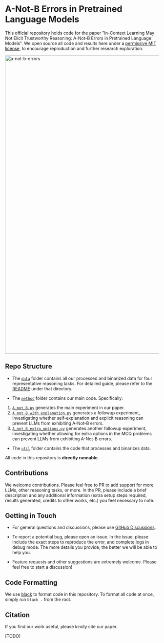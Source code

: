 # A-Not-B Errors in Pretrained Language Models

This official repository holds code for the paper "In-Context Learning May Not Elicit Trustworthy Reasoning: A-Not-B Errors in Pretrained Language Models". We open source all code and results here under a [permissive MIT license](LICENSE), to encourage reproduction and further research exploration.

<img width="977" alt="a-not-b-errors" src="https://github.com/Peiyang-Song/LLM-A-Not-B-Errors/assets/114432581/f6d8844a-da32-40f1-ad5a-bbe5e14bcfee">

## Repo Structure

* The [`data`](data) folder contains all our processed and binarized data for four representative reasoning tasks. For detailed guide, please refer to the [README](data/README.md) under that directory.

* The [`method`](method) folder contains our main code. Specifically:

1) [`A_not_B.py`](method/A_not_B.py) generates the main experiment in our paper.
2) [`A_not_B_with_explanation.py`](method/A_not_B_with_explanation.py) generates a followup experiment, investigating whether self-explanation and explicit reasoning can prevent LLMs from exhibiting A-Not-B errors.
3) [`A_not_B_extra_options.py`](method/A_not_B_extra_options.py) generates another followup experiment, investigating whether allowing for extra options in the MCQ problems can prevent LLMs from exhibiting A-Not-B errors.

* The [`util`](util) folder contains the code that processes and binarizes data.

All code in this repository is **directly runnable**.

## Contributions

We welcome contributions. Please feel free to PR to add support for more LLMs, other reasoning tasks, or more. In the PR, please include a brief description and any additional information (extra setup steps required, results generated, credits to other works, etc.) you feel necessary to note.

## Getting in Touch

* For general questions and discussions, please use [GitHub Discussions](https://github.com/lean-dojo/LeanCopilot/discussions). 

* To report a potential bug, please open an issue. In the issue, please include the exact steps to reproduce the error, and complete logs in debug mode. The more details you provide, the better we will be able to help you.

* Feature requests and other suggestions are extremely welcome. Please feel free to start a discussion!

## Code Formatting

We use [black](https://github.com/psf/black) to format code in this repository. To format all code at once, simply run `black .` from the root.

## Citation

If you find our work useful, please kindly cite our paper.

[TODO]
